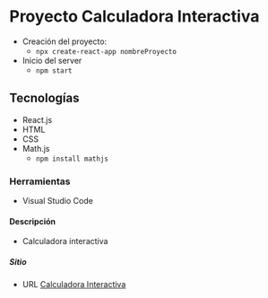 # Proyecto Calculadora Interactiva
- Creación del proyecto:
    - `npx create-react-app nombreProyecto`
- Inicio del server
    - `npm start`

## Tecnologías
- React.js
- HTML
- CSS
- Math.js
    - `npm install mathjs`

### Herramientas
- Visual Studio Code

#### Descripción
- Calculadora interactiva

##### Sitio
- URL [Calculadora Interactiva](https://simple-interactive-calculator.netlify.app/)